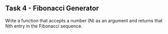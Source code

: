 ## Task 4 - Fibonacci Generator

Write a function that accepts a number (N) as an argument and returns that Nth entry in the Fibonacci sequence.